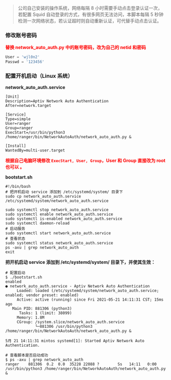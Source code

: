 > 公司自己安装的操作系统，网络每隔 8 小时需要手动点击登录认证一次，若配置 Squid 自动登录的方式，有很多网页无法访问，本脚本每隔 5 秒钟检测一次网络状态，若认证超时则自动重新认证，可代替手动点击认证。

### 修改账号密码

**<font color = red>替换 network_auto_auth.py 中的账号密码，改为自己的 netid 和密码</font>**

``` python
User = 'wjl0n2'
Passwd = '123456'
```

### 配置开机启动（Linux 系统）

**network_auto_auth.service**

``` shell
[Unit]
Description=Aptiv Network Auto Authentication
After=network.target

[Service]
Type=simple
User=ranger
Group=ranger
ExecStart=/usr/bin/python3 /home/ranger/bin/NetworkAutoAuth/network_auto_auth.py &

[Install]
WantedBy=multi-user.target
```

**<font color = red>根据自己电脑环境修改 `ExecStart, User, Group`，User 和 Group 直接改为 root 也可以 。</font>**



**bootstart.sh**

``` shell
#!/bin/bash
# 把开机启动 service 添加到 /etc/systemd/system/ 目录下
sudo cp network_auto_auth.service /etc/systemd/system/network_auto_auth.service

sudo systemctl stop network_auto_auth.service
sudo systemctl enable network_auto_auth.service
sudo systemctl is-enabled network_auto_auth.service
sudo systemctl daemon-reload
# 启动服务
sudo systemctl start network_auto_auth.service
# 查看状态
sudo systemctl status network_auto_auth.service
ps -axu | grep network_auto_auth
exit
```



**把开机启动 service 添加到 /etc/systemd/system/ 目录下，并使其生效：**

``` shell
# 配置启动
$ ./bootstart.sh
enabled
● network_auto_auth.service - Aptiv Network Auto Authentication
     Loaded: loaded (/etc/systemd/system/network_auto_auth.service; enabled; vendor preset: enabled)
     Active: active (running) since Fri 2021-05-21 14:11:31 CST; 15ms ago
   Main PID: 881306 (python3)
      Tasks: 1 (limit: 38099)
     Memory: 1.8M
     CGroup: /system.slice/network_auto_auth.service
             └─881306 /usr/bin/python3 /home/ranger/bin/NetworkAutoAuth/network_auto_auth.py &

5月 21 14:11:31 mintos systemd[1]: Started Aptiv Network Auto Authentication.

# 查看脚本是否启动成功
$ ps -axu | grep network_auto_auth
ranger    881306  0.2  0.0  35228 22088 ?        Ss   14:11   0:00 /usr/bin/python3 /home/ranger/bin/NetworkAutoAuth/network_auto_auth.py &
```

